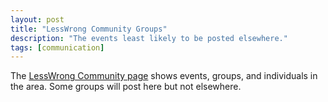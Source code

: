 ```yaml
---
layout: post
title: "LessWrong Community Groups"
description: "The events least likely to be posted elsewhere."
tags: [communication]
---
```


The [LessWrong Community page](https://www.lesswrong.com/community) shows events, groups, and
individuals in the area. Some groups will post here but not elsewhere.
